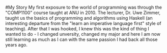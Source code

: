 #My Story
My first exposure to the world of programming was through the "COMP1100" course taught at ANU in 2010. The lecturer, Dr. Uwe Zimmer, taught us the basics of programming and algorithms using Haskell (an interesting departure from the "learn an imperative language first" style of teaching). After that I was hooked, I knew this was the kind of thing I wanted to do - I changed unversity, changed my major and here I am now still learning as much as I can with the same passion I had back all those years ago.